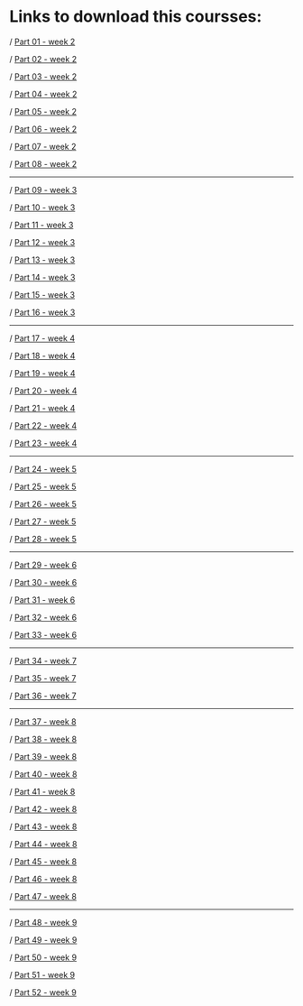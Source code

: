 # Links to download this coursses:


/ [Part 01 - week 2](http://cdn.gotoclass.ir/Courses/python/jadi/week2/1_variables_and_identifiers/variables_and_identifiers.m4v?)

/ [Part 02 - week 2](http://cdn.gotoclass.ir/Courses/python/jadi/week2/2_name_identiffiers/name_identiffiers.m4v?)

/ [Part 03 - week 2](http://cdn.gotoclass.ir/Courses/python/jadi/week2/3_use_descriptive_identfiers/use_descriptive_identfiers.m4v?)

/ [Part 04 - week 2](http://cdn.gotoclass.ir/Courses/python/jadi/week2/4_variable_types/variable_types.m4v?)

/ [Part 05 - week 2](http://cdn.gotoclass.ir/Courses/python/jadi/week2/5_get_input/get_input.m4v?)

/ [Part 06 - week 2](http://cdn.gotoclass.ir/Courses/python/jadi/week2/6_equal_statement/equal_statement.m4v?)

/ [Part 07 - week 2](http://cdn.gotoclass.ir/Courses/python/jadi/week2/7_statement_assignment_and_expression/statement_assignment_expression.m4v?)

/ [Part 08 - week 2](http://cdn.gotoclass.ir/Courses/python/jadi/week2/8_python_lists/python_lists.m4v?)

----


/ [Part 09 - week 3](http://cdn.gotoclass.ir/Courses/python/jadi/week3/1_operators/operators.m4v?)

/ [Part 10 - week 3](http://cdn.gotoclass.ir/Courses/python/jadi/week3/2_arithmetic/arithmetic.m4v?)

/ [Part 11 - week 3](http://cdn.gotoclass.ir/Courses/python/jadi/week3/3_relational_operators/relational_operators.m4v?)

/ [Part 12 - week 3](http://cdn.gotoclass.ir/Courses/python/jadi/week3/4_logical_operators/logical_operators.m4v?)

/ [Part 13 - week 3](http://cdn.gotoclass.ir/Courses/python/jadi/week3/5_identity_operators/identity_operators.m4v?)

/ [Part 14 - week 3](http://cdn.gotoclass.ir/Courses/python/jadi/week3/6_membership_operators/membership_operators.m4v?)

/ [Part 15 - week 3](http://cdn.gotoclass.ir/Courses/python/jadi/week3/7_if/if.m4v?)

/ [Part 16 - week 3](http://cdn.gotoclass.ir/Courses/python/jadi/week3/8_elseif/elseif.m4v?)

----


/ [Part 17 - week 4](http://cdn.gotoclass.ir/Courses/python/jadi/week4/1_while_loop/while_loop.m4v?)

/ [Part 18 - week 4](http://cdn.gotoclass.ir/Courses/python/jadi/week4/2_for_loop/for_loop.m4v?)

/ [Part 19 - week 4](http://cdn.gotoclass.ir/Courses/python/jadi/week4/3_break_continue/break_continue.m4v?)

/ [Part 20 - week 4](http://cdn.gotoclass.ir/Courses/python/jadi/week4/4_nested_loops/nested_loops.m4v?)

/ [Part 21 - week 4](http://cdn.gotoclass.ir/Courses/python/jadi/week4/5_functions/functions.m4v?)

/ [Part 22 - week 4](http://cdn.gotoclass.ir/Courses/python/jadi/week4/6_function_analogy/function_analogy.m4v?)

/ [Part 23 - week 4](http://cdn.gotoclass.ir/Courses/python/jadi/week4/7_modules/modules.m4v?)

----


/ [Part 24 - week 5](http://cdn.gotoclass.ir/Courses/python/jadi/week5/1_list_methods/list_methods.m4v?)

/ [Part 25 - week 5](http://cdn.gotoclass.ir/Courses/python/jadi/week5/2_list_slicing/list_slicing.m4v?)

/ [Part 26 - week 5](http://cdn.gotoclass.ir/Courses/python/jadi/week5/3_list_slicing_negative_index/list_slicing_negative_index.m4v?)

/ [Part 27 - week 5](http://cdn.gotoclass.ir/Courses/python/jadi/week5/4_slicing_with_step/slicing_with_step.m4v?)

/ [Part 28 - week 5](http://cdn.gotoclass.ir/Courses/python/jadi/week5/5_slicing_with_defaults/slicing_with_defaults.m4v?)

----


/ [Part 29 - week 6](http://cdn.gotoclass.ir/Courses/python/jadi/week6/1_strings/strings.m4v?)

/ [Part 30 - week 6](http://cdn.gotoclass.ir/Courses/python/jadi/week6/2_string_encodings/string_encodings.m4v?)

/ [Part 31 - week 6](http://cdn.gotoclass.ir/Courses/python/jadi/week6/3_string_methods/string_methods.m4v?)

/ [Part 32 - week 6](http://cdn.gotoclass.ir/Courses/python/jadi/week6/4_string_practice1/string_practice_1.m4v?)

/ [Part 33 - week 6](http://cdn.gotoclass.ir/Courses/python/jadi/week6/5_string_practice2/string_practice_2.m4v?)

----


/ [Part 34 - week 7](http://cdn.gotoclass.ir/Courses/python/jadi/week7/1_multidimentional_lists/multidimentional_lists.m4v?)

/ [Part 35 - week 7](http://cdn.gotoclass.ir/Courses/python/jadi/week7/3_dictionaries/dictionaries.m4v?)

/ [Part 36 - week 7](http://cdn.gotoclass.ir/Courses/python/jadi/week7/2_dictionary_methods/dictionary_methods.m4v?)

----


/ [Part 37 - week 8](http://cdn.gotoclass.ir/Courses/python/jadi/week8/1_file_io/file_io.m4v?)

/ [Part 38 - week 8](http://cdn.gotoclass.ir/Courses/python/jadi/week8/2_file_access_modes/file_access_modes.m4v?)

/ [Part 39 - week 8](http://cdn.gotoclass.ir/Courses/python/jadi/week8/3_file_position/file_position.m4v?)

/ [Part 40 - week 8](http://cdn.gotoclass.ir/Courses/python/jadi/week8/4_tuples/tuples.m4v?)

/ [Part 41 - week 8](http://cdn.gotoclass.ir/Courses/python/jadi/week8/5_tuple_in_function_returns/tuple_in_function_returns.m4v?)

/ [Part 42 - week 8](http://cdn.gotoclass.ir/Courses/python/jadi/week8/6_string_formatting/string_formatting.m4v?)

/ [Part 43 - week 8](http://cdn.gotoclass.ir/Courses/python/jadi/week8/7_formatting_positional/formatting_positional.m4v?)

/ [Part 44 - week 8](http://cdn.gotoclass.ir/Courses/python/jadi/week8/8_formatting_width_precision_type/formatting_width_precision_type.m4v?)

/ [Part 45 - week 8](http://cdn.gotoclass.ir/Courses/python/jadi/week8/9_format_practice/format_practice.m4v?)

/ [Part 46 - week 8](http://cdn.gotoclass.ir/Courses/python/jadi/week8/10_formatting_fill1/formatting_fill1.m4v?)

/ [Part 47 - week 8](http://cdn.gotoclass.ir/Courses/python/jadi/week8/11_formatting_fill2/formatting_fill2.m4v?)

----


/ [Part 48 - week 9](http://cdn.gotoclass.ir/Courses/python/jadi/week9/1_name_spaces/name_spaces.m4v?)

/ [Part 49 - week 9](http://cdn.gotoclass.ir/Courses/python/jadi/week9/2_scope/scope.m4v?)

/ [Part 50 - week 9](http://cdn.gotoclass.ir/Courses/python/jadi/week9/3_recursive/recursive.m4v?)

/ [Part 51 - week 9](http://cdn.gotoclass.ir/Courses/python/jadi/week9/4_errors_and_exceptions/errors_and_exceptions.m4v?)

/ [Part 52 - week 9](http://cdn.gotoclass.ir/Courses/python/jadi/week9/5_erorr_handling/erorr_handling.m4v?)

